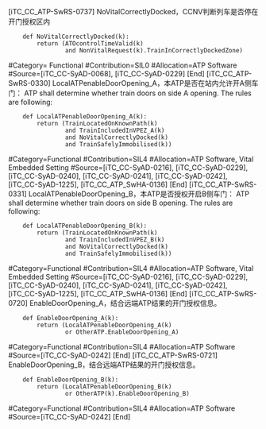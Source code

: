 ﻿
[iTC_CC_ATP-SwRS-0737]
NoVitalCorrectlyDocked，CCNV判断列车是否停在开门授权区内
```
	def NoVitalCorrectlyDocked(k):
	    return (ATOcontrolTimeValid(k)
	            and NonVitalRequest(k).TrainInCorrectlyDockedZone)
```
\#Category= Functional
\#Contribution=SIL0
\#Allocation=ATP Software
\#Source=[iTC_CC-SyAD-0068], [iTC_CC-SyAD-0229]
[End]
[iTC_CC_ATP-SwRS-0330]
LocalATPenableDoorOpening_A，本ATP是否在站内允许开A侧车门：
ATP shall determine whether train doors on side A opening. The rules are following:
```
	def LocalATPenableDoorOpening_A(k):
	    return (TrainLocatedOnKnownPath(k)
	            and TrainIncludedInVPEZ_A(k)
	            and NoVitalCorrectlyDocked(k)
	            and TrainSafelyImmobilised(k))
```
\#Category=Functional
\#Contribution=SIL4
\#Allocation=ATP Software, Vital Embedded Setting
\#Source=[iTC_CC-SyAD-0216], [iTC_CC-SyAD-0229], [iTC_CC-SyAD-0240], [iTC_CC-SyAD-0241], [iTC_CC-SyAD-0242], [iTC_CC-SyAD-1225], [iTC_CC_ATP_SwHA-0136]
[End]
[iTC_CC_ATP-SwRS-0331]
LocalATPenableDoorOpening_B，本ATP是否授权开启B侧车门：
ATP shall determine whether train doors on side B opening. The rules are following:
```
	def LocalATPenableDoorOpening_B(k):
	    return (TrainLocatedOnKnownPath(k)
	            and TrainIncludedInVPEZ_B(k)
	            and NoVitalCorrectlyDocked(k)
	            and TrainSafelyImmobilised(k))
```
\#Category=Functional
\#Contribution=SIL4
\#Allocation=ATP Software, Vital Embedded Setting
\#Source=[iTC_CC-SyAD-0216], [iTC_CC-SyAD-0229], [iTC_CC-SyAD-0240], [iTC_CC-SyAD-0241], [iTC_CC-SyAD-0242], [iTC_CC-SyAD-1225], [iTC_CC_ATP_SwHA-0136]
[End]
[iTC_CC_ATP-SwRS-0720]
EnableDoorOpening_A，结合远端ATP结果的开门授权信息。
```
	def EnableDoorOpening_A(k):
	    return (LocalATPenableDoorOpening_A(k)
	            or OtherATP.EnableDoorOpening_A)
```
\#Category=Functional
\#Contribution=SIL4
\#Allocation=ATP Software
\#Source=[iTC_CC-SyAD-0242]
[End]
[iTC_CC_ATP-SwRS-0721]
EnableDoorOpening_B，结合远端ATP结果的开门授权信息。
```
	def EnableDoorOpening_B(k):
	    return (LocalATPenableDoorOpening_B(k)
	            or OtherATP(k).EnableDoorOpening_B)
```
\#Category=Functional
\#Contribution=SIL4
\#Allocation=ATP Software
\#Source=[iTC_CC-SyAD-0242]
[End]

